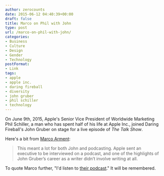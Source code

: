 ```yaml
---
author: zerocounts
date: 2015-06-12 04:40:39+00:00
draft: false
title: Marco on Phil with John
type: post
url: /marco-on-phil-with-john/
categories:
- Business
- Culture
- Design
- Gender
- Technology
postFormat:
- Link
tags:
- apple
- apple inc.
- daring fireball
- diversity
- john gruber
- phil schiller
- technology
---
```


On June 9th, 2015, Apple's Senior Vice President of Worldwide Marketing Phil Schiller, a man who has spent half of his life at Apple Inc., joined Daring Fireball's John Gruber on stage for a live episode of _The Talk Show_.

Here's a bit from [Marco Arment](http://www.marco.org/2015/06/11/live-with-phil):


<blockquote>This meant a lot for both John and podcasting. Apple sent an executive to be interviewed on a podcast, and one of the highlights of John Gruber’s career as a writer didn’t involve writing at all.</blockquote>


To quote Marco further, "I'd listen to [their podcast](https://itunes.apple.com/us/podcast/the-talk-show-with-john-gruber/id528458508?mt=2#episodeGuid=http%3A%2F%2Fdaringfireball.net%2Fthetalkshow%2F2015%2F06%2F09%2Fep-123)." It will be remembered.
